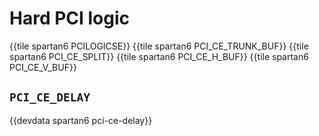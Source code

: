 # Hard PCI logic


{{tile spartan6 PCILOGICSE}}
{{tile spartan6 PCI_CE_TRUNK_BUF}}
{{tile spartan6 PCI_CE_SPLIT}}
{{tile spartan6 PCI_CE_H_BUF}}
{{tile spartan6 PCI_CE_V_BUF}}


## `PCI_CE_DELAY`

{{devdata spartan6 pci-ce-delay}}
